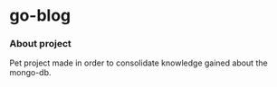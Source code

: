 # go-blog

### About project

Pet project made in order to consolidate knowledge gained about the mongo-db.
